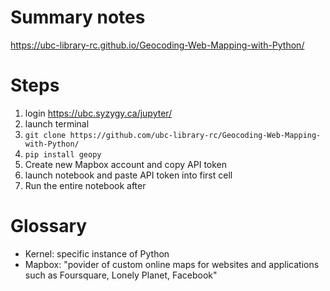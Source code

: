 
# Summary notes #

https://ubc-library-rc.github.io/Geocoding-Web-Mapping-with-Python/ 

# Steps #

1. login https://ubc.syzygy.ca/jupyter/
2. launch terminal 
3. ```git clone https://github.com/ubc-library-rc/Geocoding-Web-Mapping-with-Python/ ```
4. ```pip install geopy```
5. Create new Mapbox account and copy API token
6. launch notebook and paste API token into first cell
7. Run the entire notebook after


# Glossary #
- Kernel: specific instance of Python
- Mapbox: "povider of custom online maps for websites and applications such as Foursquare, Lonely Planet, Facebook"
